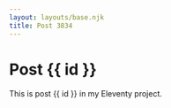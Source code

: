 ```yaml
---
layout: layouts/base.njk
title: Post 3834
---
```


# Post {{ id }}

This is post {{ id }} in my Eleventy project.
